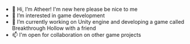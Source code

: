 - 👋 Hi, I’m Atheer! I'm new here please be nice to me
- 👀 I’m interested in game development 
- 🌱 I’m currently working on Unity engine and developing a game called Breakthrough Hollow with a friend 
- 📫 I'm open for collaboration on other game projects

<!---
Aicchio/Aicchio is a ✨ special ✨ repository because its `README.md` (this file) appears on your GitHub profile.
You can click the Preview link to take a look at your changes.
--->
